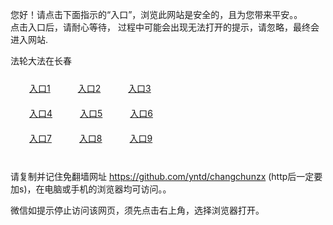 您好！请点击下面指示的“入口”，浏览此网站是安全的，且为您带来平安。。 <br/>
点击入口后，请耐心等待， 过程中可能会出现无法打开的提示，请忽略，最终会进入网站. </br>

法轮大法在长春<br/>
<div style="padding:10px"><a style="margin:20px" target="_blank" href="https://d5pz19xz1ze49.cloudfront.net/2Qpsp?xtnkw" id="ccLink1" rel="nofollow">入口1</a> <a target="_blank" style="margin:20px" href="https://d12q9gpxcengsq.cloudfront.net/2Qpsp?njshzfbq" id="ccLink2" rel="nofollow">入口2</a> <a style="margin:20px" target="_blank" href="https://d39lhft4u6bvzv.cloudfront.net/2Qpsp?umbykhse" id="ccLink3" rel="nofollow">入口3</a></div>

<div style="padding:10px" ><a style="margin:20px" target="_blank" href="https://d5pz19xz1ze49.cloudfront.net/2Qpsp?xtnkw" id="ccLink4" rel="nofollow">入口4</a> <a style="margin:20px" href="https://d12q9gpxcengsq.cloudfront.net/2Qpsp?njshzfbq" target="_blank" id="ccLink5" rel="nofollow">入口5</a> <a style="margin:20px" href="https://d39lhft4u6bvzv.cloudfront.net/2Qpsp?umbykhse" target="_blank" id="ccLink6" rel="nofollow">入口6</a></div>

<div style="padding:10px"><a style="margin:20px" target="_blank" href="https://d5pz19xz1ze49.cloudfront.net/2Qpsp?xtnkw" id="ccLink7" rel="nofollow">入口7</a> <a style="margin:20px" href="https://d12q9gpxcengsq.cloudfront.net/2Qpsp?njshzfbq" target="_blank" id="ccLink8" rel="nofollow">入口8</a> <a style="margin:20px" target="_blank" href="https://d39lhft4u6bvzv.cloudfront.net/2Qpsp?umbykhse" id="ccLink9" rel="nofollow">入口9</a></div>

<br/>



请复制并记住免翻墙网址 https://github.com/yntd/changchunzx (http后一定要加s)，在电脑或手机的浏览器均可访问。。<br/>

微信如提示停止访问该网页，须先点击右上角，选择浏览器打开。
